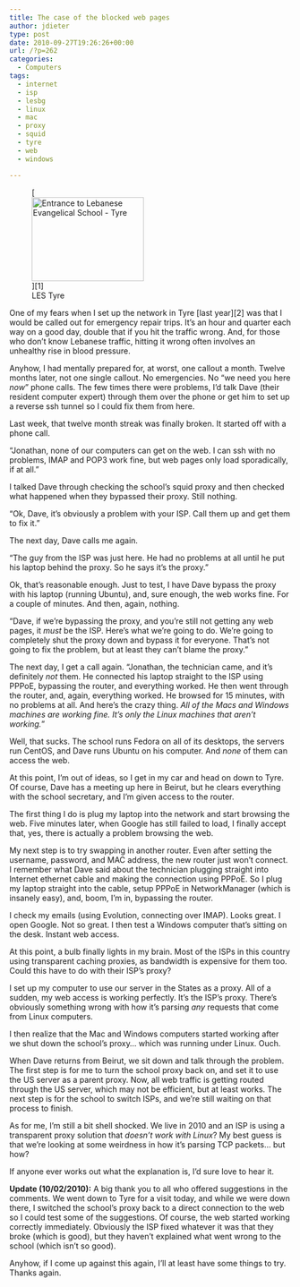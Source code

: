 ```yaml
---
title: The case of the blocked web pages
author: jdieter
type: post
date: 2010-09-27T19:26:26+00:00
url: /?p=262
categories:
  - Computers
tags:
  - internet
  - isp
  - lesbg
  - linux
  - mac
  - proxy
  - squid
  - tyre
  - web
  - windows

---
```

<figure id="attachment_263" style="max-width: 200px" class="wp-caption alignright">[<img src="http://cedarandthistle.files.wordpress.com/2010/09/les_tyre.jpg?w=200" alt="Entrance to Lebanese Evangelical School - Tyre" title="LES Tyre" width="200" height="150" class="size-medium wp-image-263" srcset="/images/2010/09/les_tyre.jpg 1024w, /images/2010/09/les_tyre-300x225.jpg 300w, /images/2010/09/les_tyre-768x576.jpg 768w" sizes="(max-width: 200px) 100vw, 200px" />][1]<figcaption class="wp-caption-text">LES Tyre</figcaption></figure>One of my fears when I set up the network in Tyre [last year][2] was that I would be called out for emergency repair trips. It&#8217;s an hour and quarter each way on a good day, double that if you hit the traffic wrong. And, for those who don&#8217;t know Lebanese traffic, hitting it wrong often involves an unhealthy rise in blood pressure.

Anyhow, I had mentally prepared for, at worst, one callout a month. Twelve months later, not one single callout. No emergencies. No &#8220;we need you here _now_&#8221; phone calls. The few times there were problems, I&#8217;d talk Dave (their resident computer expert) through them over the phone or get him to set up a reverse ssh tunnel so I could fix them from here.

Last week, that twelve month streak was finally broken. It started off with a phone call.

&#8220;Jonathan, none of our computers can get on the web. I can ssh with no problems, IMAP and POP3 work fine, but web pages only load sporadically, if at all.&#8221;

I talked Dave through checking the school&#8217;s squid proxy and then checked what happened when they bypassed their proxy. Still nothing.

&#8220;Ok, Dave, it&#8217;s obviously a problem with your ISP. Call them up and get them to fix it.&#8221;

The next day, Dave calls me again.

&#8220;The guy from the ISP was just here. He had no problems at all until he put his laptop behind the proxy. So he says it&#8217;s the proxy.&#8221;

Ok, that&#8217;s reasonable enough. Just to test, I have Dave bypass the proxy with his laptop (running Ubuntu), and, sure enough, the web works fine. For a couple of minutes. And then, again, nothing.

&#8220;Dave, if we&#8217;re bypassing the proxy, and you&#8217;re still not getting any web pages, it _must_ be the ISP. Here&#8217;s what we&#8217;re going to do. We&#8217;re going to completely shut the proxy down and bypass it for everyone. That&#8217;s not going to fix the problem, but at least they can&#8217;t blame the proxy.&#8221;

The next day, I get a call again. &#8220;Jonathan, the technician came, and it&#8217;s definitely _not_ them. He connected his laptop straight to the ISP using PPPoE, bypassing the router, and everything worked. He then went through the router, and, again, everything worked. He browsed for 15 minutes, with no problems at all. And here&#8217;s the crazy thing. _All of the Macs and Windows machines are working fine. It&#8217;s only the Linux machines that aren&#8217;t working._&#8221;

Well, that sucks. The school runs Fedora on all of its desktops, the servers run CentOS, and Dave runs Ubuntu on his computer. And _none_ of them can access the web.

At this point, I&#8217;m out of ideas, so I get in my car and head on down to Tyre. Of course, Dave has a meeting up here in Beirut, but he clears everything with the school secretary, and I&#8217;m given access to the router.

The first thing I do is plug my laptop into the network and start browsing the web. Five minutes later, when Google has still failed to load, I finally accept that, yes, there is actually a problem browsing the web.

My next step is to try swapping in another router. Even after setting the username, password, and MAC address, the new router just won&#8217;t connect. I remember what Dave said about the technician plugging straight into Internet ethernet cable and making the connection using PPPoE. So I plug my laptop straight into the cable, setup PPPoE in NetworkManager (which is insanely easy), and, boom, I&#8217;m in, bypassing the router.

I check my emails (using Evolution, connecting over IMAP). Looks great. I open Google. Not so great. I then test a Windows computer that&#8217;s sitting on the desk. Instant web access.

At this point, a bulb finally lights in my brain. Most of the ISPs in this country using transparent caching proxies, as bandwidth is expensive for them too. Could this have to do with their ISP&#8217;s proxy?

I set up my computer to use our server in the States as a proxy. All of a sudden, my web access is working perfectly. It&#8217;s the ISP&#8217;s proxy. There&#8217;s obviously something wrong with how it&#8217;s parsing _any_ requests that come from Linux computers.

I then realize that the Mac and Windows computers started working after we shut down the school&#8217;s proxy&#8230; which was running under Linux. Ouch.

When Dave returns from Beirut, we sit down and talk through the problem. The first step is for me to turn the school proxy back on, and set it to use the US server as a parent proxy. Now, all web traffic is getting routed through the US server, which may not be efficient, but at least works. The next step is for the school to switch ISPs, and we&#8217;re still waiting on that process to finish.

As for me, I&#8217;m still a bit shell shocked. We live in 2010 and an ISP is using a transparent proxy solution that _doesn&#8217;t work with Linux_? My best guess is that we&#8217;re looking at some weirdness in how it&#8217;s parsing TCP packets&#8230; but how?

If anyone ever works out what the explanation is, I&#8217;d sure love to hear it.

**Update (10/02/2010):** A big thank you to all who offered suggestions in the comments. We went down to Tyre for a visit today, and while we were down there, I switched the school&#8217;s proxy back to a direct connection to the web so I could test some of the suggestions. Of course, the web started working correctly immediately. Obviously the ISP fixed whatever it was that they broke (which is good), but they haven&#8217;t explained what went wrong to the school (which isn&#8217;t so good).

Anyhow, if I come up against this again, I&#8217;ll at least have some things to try. Thanks again.

 [1]: http://cedarandthistle.files.wordpress.com/2010/09/les_tyre.jpg
 [2]: /2009/09/27/tyre-computers/